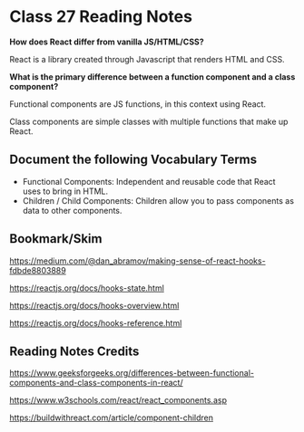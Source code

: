 # Class 27 Reading Notes

**How does React differ from vanilla JS/HTML/CSS?**

React is a library created through Javascript that renders HTML and CSS.

**What is the primary difference between a function component and a class component?**

Functional components are JS functions, in this context using React.

Class components are simple classes with multiple functions that make up React.

## Document the following Vocabulary Terms

- Functional Components: Independent and reusable code that React uses to bring in HTML.
- Children / Child Components: Children allow you to pass components as data to other components.

## Bookmark/Skim 

https://medium.com/@dan_abramov/making-sense-of-react-hooks-fdbde8803889

https://reactjs.org/docs/hooks-state.html

https://reactjs.org/docs/hooks-overview.html

https://reactjs.org/docs/hooks-reference.html

## Reading Notes Credits

https://www.geeksforgeeks.org/differences-between-functional-components-and-class-components-in-react/

https://www.w3schools.com/react/react_components.asp

https://buildwithreact.com/article/component-children
